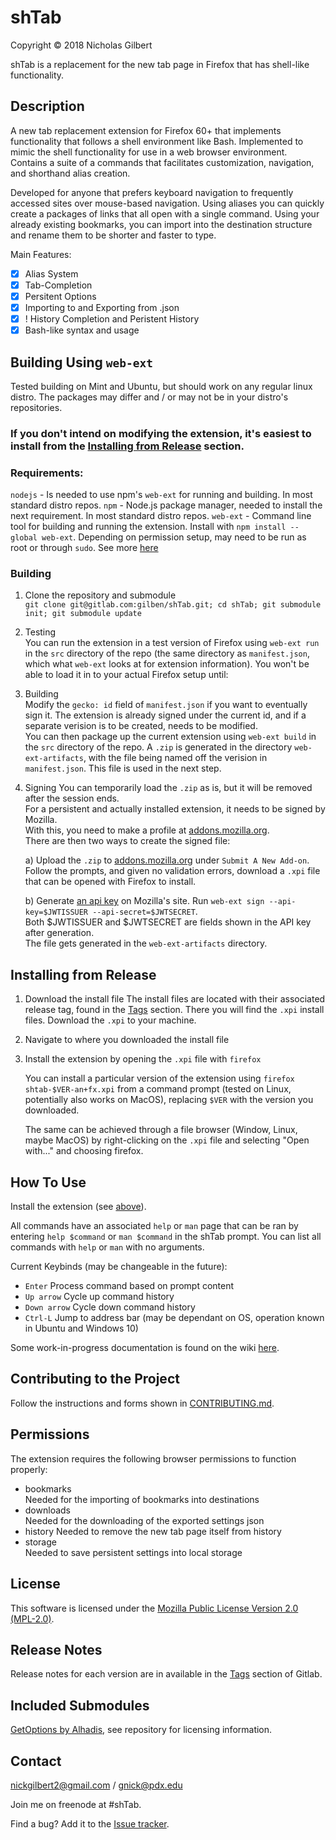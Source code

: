 # shTab
Copyright © 2018 Nicholas Gilbert

shTab is a replacement for the new tab page in Firefox that has shell-like functionality.

## Description
A new tab replacement extension for Firefox 60+ that implements functionality that follows a shell environment like Bash. Implemented to mimic the shell functionality for use in a web browser environment. Contains a suite of a commands that facilitates customization, navigation, and shorthand alias creation.    

Developed for anyone that prefers keyboard navigation to frequently accessed sites over mouse-based navigation. Using aliases you can quickly create a packages of links that all open with a single command. Using your already existing bookmarks, you can import into the destination structure and rename them to be shorter and faster to type.

Main Features:
- [x] Alias System    
- [x] Tab-Completion
- [x] Persitent Options
- [x] Importing to and Exporting from .json
- [x] ! History Completion and Peristent History
- [x] Bash-like syntax and usage

## Building Using `web-ext`
Tested building on Mint and Ubuntu, but should work on any regular linux distro. The packages may differ and / or may not be in your distro's repositories.    

### **If you don't intend on modifying the extension, it's easiest to install from the [Installing from Release](#installing-from-release) section.**

### Requirements:   
`nodejs` - Is needed to use npm's `web-ext` for running and building. In most standard distro repos.
`npm` - Node.js package manager, needed to install the next requirement. In most standard distro repos. 
`web-ext` - Command line tool for building and running the extension. Install with `npm install --global web-ext`. Depending on permission setup, may need to be run as root or through `sudo`. See more [here](https://developer.mozilla.org/en-US/docs/Mozilla/Add-ons/WebExtensions/Getting_started_with_web-ext)

### Building
1. Clone the repository and submodule  
    `git clone git@gitlab.com:gilben/shTab.git; cd shTab; git submodule init; git submodule update`
2. Testing    
    You can run the extension in a test version of Firefox using `web-ext run` in the `src` directory of the repo (the same directory as `manifest.json`, which what `web-ext` looks at for extension information). You won't be able to load it in to your actual Firefox setup until:
3. Building     
    Modify the `gecko: id` field of `manifest.json` if you want to eventually sign it. The extension is already signed under the current id, and if a separate verision is to be created, needs to be modified.     
    You can then package up the current extension using `web-ext build` in the `src` directory of the repo. A `.zip` is generated in the directory `web-ext-artifacts`, with the file being named off the verision in `manifest.json`. This file is used in the next step.
4. Signing
    You can temporarily load the `.zip` as is, but it will be removed after the session ends.     
    For a persistent and actually installed extension, it needs to be signed by Mozilla.     
    With this, you need to make a profile at [addons.mozilla.org](addons.mozilla.org).      
    There are then two ways to create the signed file:    

    a) Upload the `.zip` to [addons.mozilla.org](addons.mozilla.org) under `Submit A New Add-on`. Follow the prompts, and given no validation errors, download a `.xpi` file that can be opened with Firefox to install.    

    b) Generate [an api key](https://addons.mozilla.org/en-US/developers/addon/api/key) on Mozilla's site. Run `web-ext sign --api-key=$JWTISSUER --api-secret=$JWTSECRET`.  
    Both $JWTISSUER and $JWTSECRET are fields shown in the API key after generation.    
    The file gets generated in the `web-ext-artifacts` directory.

## Installing from Release
1. Download the install file
    The install files are located with their associated release tag, found in the [Tags](https://gitlab.com/gilben/shTab/tags) section. There you will find the `.xpi` install files. Download the `.xpi` to your machine.

2. Navigate to where you downloaded the install file

3. Install the extension by opening the `.xpi` file with `firefox`

    You can install a particular version of the extension using `firefox shtab-$VER-an+fx.xpi` from a command prompt (tested on Linux, potentially also works on MacOS), replacing `$VER` with the version you downloaded.

    The same can be achieved through a file browser (Window, Linux, maybe MacOS) by right-clicking on the `.xpi` file and selecting "Open with..." and choosing firefox.

## How To Use
Install the extension (see [above](#installing-from-release)).

All commands have an associated `help` or `man` page that can be ran by entering `help $command` or `man $command` in the shTab prompt.
You can list all commands with `help` or `man` with no arguments.

Current Keybinds (may be changeable in the future):

- `Enter` Process command based on prompt content
- `Up arrow` Cycle up command history
- `Down arrow` Cycle down command history
- `Ctrl-L` Jump to address bar (may be dependant on OS, operation known in Ubuntu and Windows 10)

Some work-in-progress documentation is found on the wiki [here](https://gitlab.com/gilben/shTab/wikis/home).

## Contributing to the Project
Follow the instructions and forms shown in [CONTRIBUTING.md](./CONTRIBUTING.md).

## Permissions
The extension requires the following browser permissions to function properly:

- bookmarks    
    Needed for the importing of bookmarks into destinations
- downloads    
    Needed for the downloading of the exported settings json
- history
    Needed to remove the new tab page itself from history
- storage    
    Needed to save persistent settings into local storage


## License
This software is licensed under the [Mozilla Public License Version 2.0 (MPL-2.0)](./LICENSE).

## Release Notes
Release notes for each version are in available in the [Tags](https://gitlab.com/gilben/shTab/tags) section of Gitlab.

## Included Submodules
[GetOptions by Alhadis](https://github.com/Alhadis/GetOptions), see repository for licensing information.


## Contact
<nickgilbert2@gmail.com> / <gnick@pdx.edu>

Join me on freenode at #shTab.

Find a bug? Add it to the [Issue tracker](https://gitlab.com/gilben/shTab/issues).